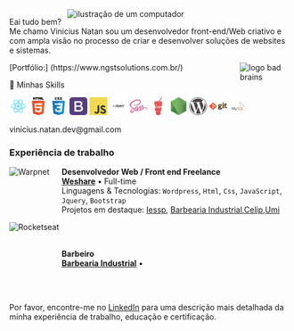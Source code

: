 <img src="https://raw.githubusercontent.com/MicaelliMedeiros/micaellimedeiros/master/image/computer-illustration.png" alt="ilustração de um computador" min-width="400px" max-width="400px" width="400px" align="right">

<p align="left"> 
Eai tudo bem? Me chamo Vinicius Natan sou um desenvolvedor front-end/Web criativo e com ampla visão no processo de criar e desenvolver soluções de websites e sistemas.
</p>
[Portfólio:] (https://www.ngstsolutions.com.br/)
<img src="https://www.ngstsolutions.com.br/img/perfil/badbrains-removebg-preview.png" alt="logo bad brains" min-width="90px" max-width="90px" width="90px" align="right">



 🚀 Minhas Skills

<code><img height="32" src="https://raw.githubusercontent.com/github/explore/80688e429a7d4ef2fca1e82350fe8e3517d3494d/topics/react/react.png" alt="React"/></code>
<code><img height="32" src="https://raw.githubusercontent.com/github/explore/80688e429a7d4ef2fca1e82350fe8e3517d3494d/topics/html/html.png" alt="HTML5"/></code>
<code><img height="32" src="https://raw.githubusercontent.com/github/explore/80688e429a7d4ef2fca1e82350fe8e3517d3494d/topics/css/css.png" alt="css"/></code>
<code><img height="32" src="https://raw.githubusercontent.com/github/explore/80688e429a7d4ef2fca1e82350fe8e3517d3494d/topics/bootstrap/bootstrap.png" alt="Bootstrap"/></code>
<code><img height="32" src="https://raw.githubusercontent.com/github/explore/80688e429a7d4ef2fca1e82350fe8e3517d3494d/topics/javascript/javascript.png" alt="javascript"/></code>
<code><img height="32" src="https://raw.githubusercontent.com/github/explore/80688e429a7d4ef2fca1e82350fe8e3517d3494d/topics/jquery/jquery.png" alt="jquery"/></code>
<code><img height="32" src="https://raw.githubusercontent.com/github/explore/80688e429a7d4ef2fca1e82350fe8e3517d3494d/topics/sass/sass.png" alt="sass"/></code>
<code><img height="32" src="https://raw.githubusercontent.com/github/explore/80688e429a7d4ef2fca1e82350fe8e3517d3494d/topics/gulp/gulp.png" alt="gulp"/></code>
<code><img height="32" src="https://raw.githubusercontent.com/github/explore/80688e429a7d4ef2fca1e82350fe8e3517d3494d/topics/nodejs/nodejs.png" alt="Nodejs"/></code>
<code><img height="32" src="https://raw.githubusercontent.com/github/explore/80688e429a7d4ef2fca1e82350fe8e3517d3494d/topics/wordpress/wordpress.png" alt="wordpress"/></code>
<code><img height="32" src="https://raw.githubusercontent.com/github/explore/80688e429a7d4ef2fca1e82350fe8e3517d3494d/topics/git/git.png" alt="git"/></code>
<code><img height="32" src="https://raw.githubusercontent.com/github/explore/80688e429a7d4ef2fca1e82350fe8e3517d3494d/topics/mysql/mysql.png" alt="MySQL"/></code>



<p align="left">
  vinicius.natan.dev@gmail.com
</p>

### Experiência de trabalho


[<img align="left" height="94px" width="94px" alt="Warpnet" src="https://agenciaweshare.com/wp-content/uploads/2024/08/wesharelogo-removebg-preview.png.webp"/>](https://agenciaweshare.com/)

**Desenvolvedor Web / Front end Freelance** \
[**Weshare**](https://agenciaweshare.com/) • Full-time \
Linguagens & Tecnologias: `Wordpress`, `Html`, `Css`, `JavaScript`, `Jquery`, `Bootstrap`\
Projetos em destaque: [Iessp](https://www.iessp.com/), [Barbearia Industrial](https://industrial.ngstsolutions.com.br/),[Celip](https://blogcelip.com.br/),[Umi](https://www.umiurologia.com.br/)
<br/>

[<img align="left" height="94px" width="94px" alt="Rocketseat" src="https://industrial.ngstsolutions.com.br/wp-content/uploads/2024/12/simbolo_barbearia.pdf-image-004-removebg-preview.png"/>](https://www.barbeariaindustrial.com.br)
<br/>
<br/>

**Barbeiro** \
[**Barbearia Industrial**](https://www.barbeariaindustrial.com.br) • 
<br/>

<br/>
<br/>

Por favor, encontre-me no [LinkedIn](https://www.linkedin.com/in/iuricode/) para uma descrição mais detalhada da minha experiência de trabalho, educação e certificação.
